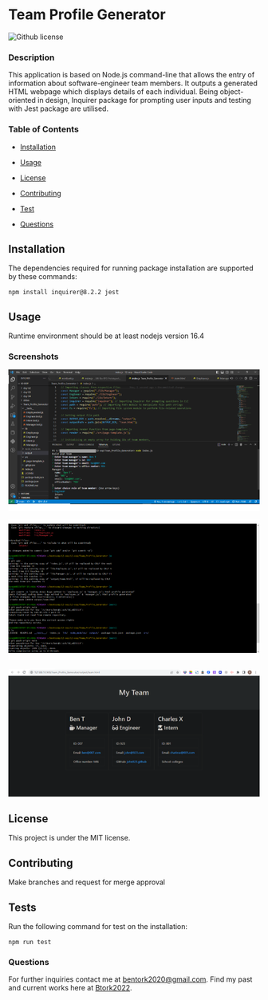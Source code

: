# Team Profile Generator
  ![Github license](https://img.shields.io/badge/license-MIT-gold.svg)

### Description


This application is based on Node.js command-line that allows the entry of information about software-engineer team members. It outputs a generated HTML webpage which displays details of each individual. Being object-oriented in design, Inquirer package for prompting user inputs and testing with Jest package are utilised.

### Table of Contents

* [Installation](#installation)

* [Usage](#usage)

* [License](#license)


* [Contributing](#contribution)

* [Test](#tests)

* [Questions](#questions)


## Installation

The dependencies required for running package installation are supported by these commands:

```
npm install inquirer@8.2.2 jest
```


## Usage

Runtime environment should be at least nodejs version 16.4

### Screenshots


![alt text](assets/vscode.png)


![alt text](assets/gitbash.png)


![alt text](assets/team%20profile%20output.png)


## License

This project is under the MIT license.

## Contributing

Make branches and request for merge approval

## Tests

Run the following command for test on the installation:

```
npm run test

```

### Questions

For further inquiries contact me at bentork2020@gmail.com.
Find my past and current works here at [Btork2022](https://github.com/Btork2022).
